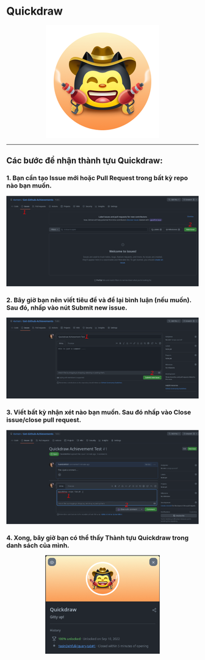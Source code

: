 # Quickdraw

<div align="center"  >

<img width="296" src="../badges/Quickdraw.png" alt="QuickDraw-Pin">
</div>

<hr>

## Các bước để nhận thành tựu Quickdraw:

### 1. Bạn cần tạo Issue mới hoặc Pull Request trong bất kỳ repo nào bạn muốn.

<div align="center">
<img width="700" src="../img/quickdraw/quickdraw-step1.png" alt="quickdraw-step1.png">
</div>

### 2. Bây giờ bạn nên viết tiêu đề và để lại bình luận (nếu muốn). Sau đó, nhấp vào nút Submit new issue.

<div align="center">
<img width="700" src="../img/quickdraw/quickdraw-step2.png" alt="quickdraw-step2.png">
</div>

### 3. Viết bất kỳ nhận xét nào bạn muốn. Sau đó nhấp vào Close issue/close pull request.

<div align="center">
<img width="700" src="../img/quickdraw/quickdraw-step3.png" alt="quickdraw-step3.png">
</div>

### 4. Xong, bây giờ bạn có thể thấy Thành tựu Quickdraw trong danh sách của mình.

<div align="center">
<img width="300" src="../img/quickdraw/quickdraw-step4.png" alt="quickdraw-step4.png">
</div>
